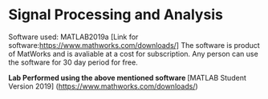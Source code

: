 # Signal Processing and Analysis

Software used: MATLAB2019a [Link for software:https://www.mathworks.com/downloads/]
The software is product of MatWorks and is avaliable at a cost for subscription. Any person can use the software for 30 day period for free.

<b> Lab Performed using the above mentioned software </b> [MATLAB Student Version 2019] (https://www.mathworks.com/downloads/)
